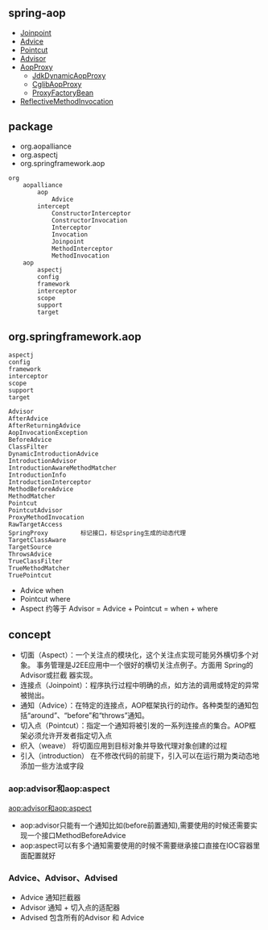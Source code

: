 ## spring-aop
* [Joinpoint](/20-framework/src/spring/spring-aop/aopalliance/intercept/Joinpoint.md)
* [Advice](/20-framework/src/spring/spring-aop/aopalliance/aop/Advice.md)
* [Pointcut](/20-framework/src/spring/spring-aop/Pointcut.md)
* [Advisor](/20-framework/src/spring/spring-aop/Advisor.md)
* [AopProxy](/20-framework/src/spring/spring-aop/framework/AopProxy.md)
  * [JdkDynamicAopProxy](/20-framework/src/spring/spring-aop/framework/JdkDynamicAopProxy.md)
  * [CglibAopProxy](/20-framework/src/spring/spring-aop/framework/CglibAopProxy.md)
  * [ProxyFactoryBean](/20-framework/src/spring/spring-aop/framework/ProxyFactoryBean.md)
* [ReflectiveMethodInvocation](/20-framework/src/spring/spring-aop/framework/ReflectiveMethodInvocation.md)

## package
* org.aopalliance
* org.aspectj
* org.springframework.aop

```
org
    aopalliance
        aop
            Advice
        intercept
            ConstructorInterceptor
            ConstructorInvocation
            Interceptor
            Invocation
            Joinpoint
            MethodInterceptor
            MethodInvocation
    aop
        aspectj
        config
        framework
        interceptor
        scope
        support
        target
```
## org.springframework.aop
```
aspectj
config
framework
interceptor
scope
support
target

Advisor
AfterAdvice
AfterReturningAdvice
AopInvocationException
BeforeAdvice
ClassFilter
DynamicIntroductionAdvice
IntroductionAdvisor
IntroductionAwareMethodMatcher
IntroductionInfo
IntroductionInterceptor
MethodBeforeAdvice
MethodMatcher
Pointcut
PointcutAdvisor
ProxyMethodInvocation
RawTargetAccess
SpringProxy         标记接口，标记spring生成的动态代理
TargetClassAware
TargetSource
ThrowsAdvice
TrueClassFilter
TrueMethodMatcher
TruePointcut
```

* Advice when
* Pointcut where
* Aspect 约等于 Advisor = Advice + Pointcut = when + where

## concept

* 切面（Aspect）：一个关注点的模块化，这个关注点实现可能另外横切多个对象。
事务管理是J2EE应用中一个很好的横切关注点例子。方面用 Spring的Advisor或拦截 器实现。
* 连接点（Joinpoint）：程序执行过程中明确的点，如方法的调用或特定的异常被抛出。
* 通知（Advice）：在特定的连接点，AOP框架执行的动作。各种类型的通知包括“around”、“before”和“throws”通知。
* 切入点（Pointcut）：指定一个通知将被引发的一系列连接点的集合。AOP框架必须允许开发者指定切入点
* 织入（weave） 将切面应用到目标对象并导致代理对象创建的过程
* 引入（introduction） 在不修改代码的前提下，引入可以在运行期为类动态地添加一些方法或字段

### aop:advisor和aop:aspect
[aop:advisor和aop:aspect](https://blog.csdn.net/Chinahahaha/article/details/62217735)
* aop:advisor只能有一个通知比如(before前置通知),需要使用的时候还需要实现一个接口MethodBeforeAdvice
* aop:aspect可以有多个通知需要使用的时候不需要继承接口直接在IOC容器里面配置就好

### Advice、Advisor、Advised
* Advice 通知拦截器
* Advisor 通知 + 切入点的适配器
* Advised 包含所有的Advisor 和 Advice